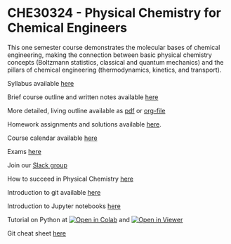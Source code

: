 # CHE30324 - Physical Chemistry for Chemical Engineers

This one semester course demonstrates the molecular bases of chemical engineering, making the connection between basic physical chemistry concepts (Boltzmann statistics, classical and quantum mechanics) and the pillars of chemical engineering (thermodynamics, kinetics, and transport). 

Syllabus available [here](./syllabus.org)

Brief course outline and written notes available [here](./lectures.org)

More detailed, living outline available as [pdf](./Outline/CHE30324-outline.pdf) or [org-file](./Outline/CHE30324-outline.org)

Homework assignments and solutions available [here](./homework.org).

Course calendar available [here](https://calendar.google.com/calendar/b/1?cid=NWJwN2pmMjI5bTdoYmFvM2R0cXM2NjYzOThAZ3JvdXAuY2FsZW5kYXIuZ29vZ2xlLmNvbQ)

Exams [here](./exams.org)

Join our [Slack group](https://join.slack.com/t/che30324-sp25/shared_invite/zt-2wtquo2k3-yejcnDz2gD25RGLteuXuQg)

How to succeed in Physical Chemistry [here](./how_to_succeed.org)

Introduction to git available [here](http://rogerdudler.github.io/git-guide/)

Introduction to Jupyter notebooks [here](https://jupyter.org)

Tutorial on Python at [![Open in Colab](https://colab.research.google.com/assets/colab-badge.svg)](https://colab.research.google.com/github/wmfschneider/CHE30324/blob/master/Resources/Python_Tutorial.ipynb) and [![Open in Viewer](./Resources/nbviewer.svg)](https://nbviewer.jupyter.org/github/wmfschneider/CHE30324/blob/master/Resources/Python_Tutorial.ipynb)

Git cheat sheet [here](https://training.github.com/downloads/github-git-cheat-sheet.pdf)

